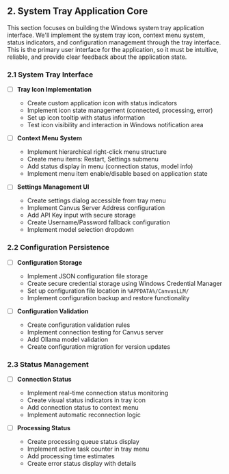 ## 2. System Tray Application Core

This section focuses on building the Windows system tray application interface. We'll implement the system tray icon, context menu system, status indicators, and configuration management through the tray interface. This is the primary user interface for the application, so it must be intuitive, reliable, and provide clear feedback about the application state.

### 2.1 System Tray Interface
- [ ] **Tray Icon Implementation**
  - Create custom application icon with status indicators
  - Implement icon state management (connected, processing, error)
  - Set up icon tooltip with status information
  - Test icon visibility and interaction in Windows notification area

- [ ] **Context Menu System**
  - Implement hierarchical right-click menu structure
  - Create menu items: Restart, Settings submenu
  - Add status display in menu (connection status, model info)
  - Implement menu item enable/disable based on application state

- [ ] **Settings Management UI**
  - Create settings dialog accessible from tray menu
  - Implement Canvus Server Address configuration
  - Add API Key input with secure storage
  - Create Username/Password fallback configuration
  - Implement model selection dropdown

### 2.2 Configuration Persistence
- [ ] **Configuration Storage**
  - Implement JSON configuration file storage
  - Create secure credential storage using Windows Credential Manager
  - Set up configuration file location in `%APPDATA%/CanvusLLM/`
  - Implement configuration backup and restore functionality

- [ ] **Configuration Validation**
  - Create configuration validation rules
  - Implement connection testing for Canvus server
  - Add Ollama model validation
  - Create configuration migration for version updates

### 2.3 Status Management
- [ ] **Connection Status**
  - Implement real-time connection status monitoring
  - Create visual status indicators in tray icon
  - Add connection status to context menu
  - Implement automatic reconnection logic

- [ ] **Processing Status**
  - Create processing queue status display
  - Implement active task counter in tray menu
  - Add processing time estimates
  - Create error status display with details 